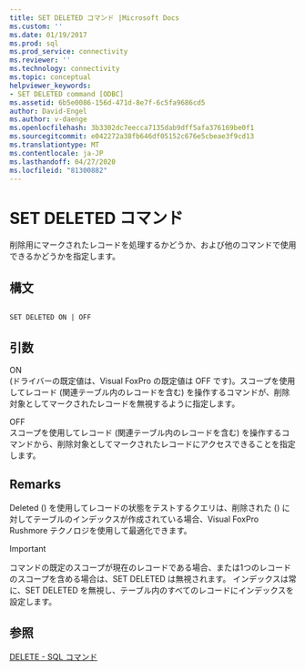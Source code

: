 ```yaml
---
title: SET DELETED コマンド |Microsoft Docs
ms.custom: ''
ms.date: 01/19/2017
ms.prod: sql
ms.prod_service: connectivity
ms.reviewer: ''
ms.technology: connectivity
ms.topic: conceptual
helpviewer_keywords:
- SET DELETED command [ODBC]
ms.assetid: 6b5e0086-156d-471d-8e7f-6c5fa9686cd5
author: David-Engel
ms.author: v-daenge
ms.openlocfilehash: 3b3302dc7eecca7135dab9dff5afa376169be0f1
ms.sourcegitcommit: e042272a38fb646df05152c676e5cbeae3f9cd13
ms.translationtype: MT
ms.contentlocale: ja-JP
ms.lasthandoff: 04/27/2020
ms.locfileid: "81300882"
---
```

# <a name="set-deleted-command"></a>SET DELETED コマンド
削除用にマークされたレコードを処理するかどうか、および他のコマンドで使用できるかどうかを指定します。  
  
## <a name="syntax"></a>構文  
  
```  
  
SET DELETED ON | OFF  
```  
  
## <a name="arguments"></a>引数  
 ON  
 (ドライバーの既定値は、Visual FoxPro の既定値は OFF です)。スコープを使用してレコード (関連テーブル内のレコードを含む) を操作するコマンドが、削除対象としてマークされたレコードを無視するように指定します。  
  
 OFF  
 スコープを使用してレコード (関連テーブル内のレコードを含む) を操作するコマンドから、削除対象としてマークされたレコードにアクセスできることを指定します。  
  
## <a name="remarks"></a>Remarks  
 Deleted () を使用してレコードの状態をテストするクエリは、削除された () に対してテーブルのインデックスが作成されている場合、Visual FoxPro Rushmore テクノロジを使用して最適化できます。  
  
> [!IMPORTANT]  
>  コマンドの既定のスコープが現在のレコードである場合、または1つのレコードのスコープを含める場合は、SET DELETED は無視されます。 インデックスは常に、SET DELETED を無視し、テーブル内のすべてのレコードにインデックスを設定します。  
  
## <a name="see-also"></a>参照  
 [DELETE - SQL コマンド](../../odbc/microsoft/delete-sql-command.md)

